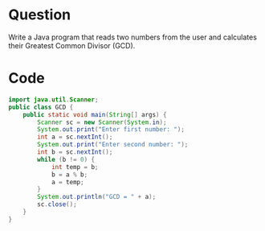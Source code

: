 # Question
Write a Java program that reads two numbers from the user and calculates their Greatest Common Divisor (GCD).

# Code
```java
import java.util.Scanner;
public class GCD {
    public static void main(String[] args) {
        Scanner sc = new Scanner(System.in);
        System.out.print("Enter first number: ");
        int a = sc.nextInt();
        System.out.print("Enter second number: ");
        int b = sc.nextInt();
        while (b != 0) {
            int temp = b;
            b = a % b;
            a = temp;
        }
        System.out.println("GCD = " + a);
        sc.close();
    }
}
```
